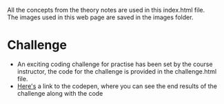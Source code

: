 All the concepts from the theory notes are used in this index.html file. <br>
The images used in this web page are saved in the images folder.

# Challenge
- An exciting coding challenge for practise has been set by the course instructor, the code for the challenge is provided in the challenge.html file.
- [Here's](https://codepen.io/zainab-Memon/pen/vYrZJZv) a link to the codepen, where you can see the end results of the challenge along with the code
